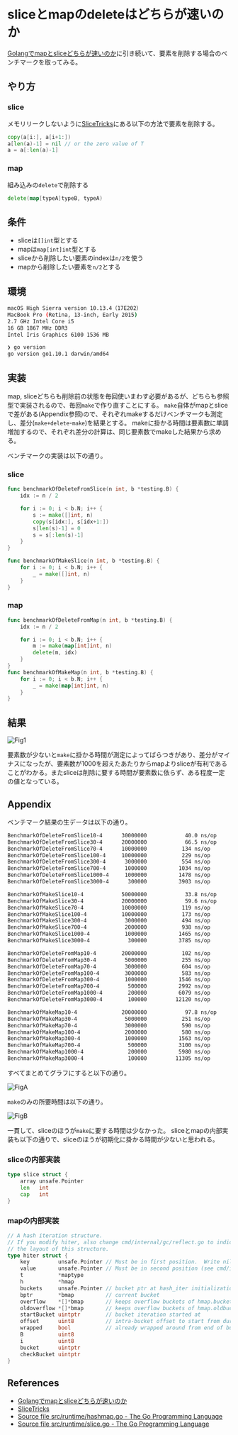 # sliceとmapのdeleteはどちらが速いのか

[Golangでmapとsliceどちらが速いのか](https://github.com/cipepser/sand/tree/master/sliceVSmap)に引き続いて、要素を削除する場合のベンチマークを取ってみる。

## やり方

### slice

メモリリークしないように[SliceTricks](https://github.com/golang/go/wiki/SliceTricks)にある以下の方法で要素を削除する。

```go
copy(a[i:], a[i+1:])
a[len(a)-1] = nil // or the zero value of T
a = a[:len(a)-1]
```

### map

組み込みの`delete`で削除する

```go
delete(map[typeA]typeB, typeA)
```

## 条件

* sliceは`[]int`型とする
* mapは`map[int]int`型とする
* sliceから削除したい要素のindexは`n/2`を使う
* mapから削除したい要素を`n/2`とする

## 環境

```sh
macOS High Sierra version 10.13.4（17E202）
MacBook Pro (Retina, 13-inch, Early 2015)
2.7 GHz Intel Core i5
16 GB 1867 MHz DDR3
Intel Iris Graphics 6100 1536 MB
```

```sh
❯ go version
go version go1.10.1 darwin/amd64
```

## 実装

map, sliceどちらも削除前の状態を毎回使いまわす必要があるが、どちらも参照型で実装されるので、毎回`make`で作り直すことにする。
`make`自体がmapとsliceで差がある(Appendix参照)ので、それぞれmakeするだけベンチマークも測定し、差分(`make+delete`-`make`)を結果とする。
makeに掛かる時間は要素数に単調増加するので、それぞれ差分の計算は、同じ要素数でmakeした結果から求める。

ベンチマークの実装は以下の通り。

### slice

```go
func benchmarkOfDeleteFromSlice(n int, b *testing.B) {
	idx := n / 2

	for i := 0; i < b.N; i++ {
		s := make([]int, n)
		copy(s[idx:], s[idx+1:])
		s[len(s)-1] = 0
		s = s[:len(s)-1]
	}
}

func benchmarkOfMakeSlice(n int, b *testing.B) {
	for i := 0; i < b.N; i++ {
		_ = make([]int, n)
	}
}
```

### map

```go
func benchmarkOfDeleteFromMap(n int, b *testing.B) {
	idx := n / 2

	for i := 0; i < b.N; i++ {
		m := make(map[int]int, n)
		delete(m, idx)
	}
}
func benchmarkOfMakeMap(n int, b *testing.B) {
	for i := 0; i < b.N; i++ {
		_ = make(map[int]int, n)
	}
}
```

## 結果

![Fig1](https://github.com/cipepser/sand/blob/master/sliceVSmapDelete/img/fig1.delete.png)

要素数が少ないと`make`に掛かる時間が測定によってばらつきがあり、差分がマイナスになったが、要素数が1000を超えたあたりからmapよりsliceが有利であることがわかる。またsliceは削除に要する時間が要素数に依らず、ある程度一定の値となっている。

## Appendix

ベンチマーク結果の生データは以下の通り。

```sh
BenchmarkOfDeleteFromSlice10-4     	30000000	        40.0 ns/op
BenchmarkOfDeleteFromSlice30-4     	20000000	        66.5 ns/op
BenchmarkOfDeleteFromSlice70-4     	10000000	       134 ns/op
BenchmarkOfDeleteFromSlice100-4    	10000000	       229 ns/op
BenchmarkOfDeleteFromSlice300-4    	 3000000	       554 ns/op
BenchmarkOfDeleteFromSlice700-4    	 1000000	      1034 ns/op
BenchmarkOfDeleteFromSlice1000-4   	 1000000	      1478 ns/op
BenchmarkOfDeleteFromSlice3000-4   	  300000	      3903 ns/op

BenchmarkOfMakeSlice10-4           	50000000	        33.8 ns/op
BenchmarkOfMakeSlice30-4           	20000000	        59.6 ns/op
BenchmarkOfMakeSlice70-4           	10000000	       119 ns/op
BenchmarkOfMakeSlice100-4          	10000000	       173 ns/op
BenchmarkOfMakeSlice300-4          	 3000000	       494 ns/op
BenchmarkOfMakeSlice700-4          	 2000000	       938 ns/op
BenchmarkOfMakeSlice1000-4         	 1000000	      1465 ns/op
BenchmarkOfMakeSlice3000-4         	  300000	      3785 ns/op

BenchmarkOfDeleteFromMap10-4       	20000000	       102 ns/op
BenchmarkOfDeleteFromMap30-4       	 5000000	       255 ns/op
BenchmarkOfDeleteFromMap70-4       	 3000000	       604 ns/op
BenchmarkOfDeleteFromMap100-4      	 3000000	       583 ns/op
BenchmarkOfDeleteFromMap300-4      	 1000000	      1546 ns/op
BenchmarkOfDeleteFromMap700-4      	  500000	      2992 ns/op
BenchmarkOfDeleteFromMap1000-4     	  200000	      6079 ns/op
BenchmarkOfDeleteFromMap3000-4     	  100000	     12120 ns/op

BenchmarkOfMakeMap10-4             	20000000	        97.8 ns/op
BenchmarkOfMakeMap30-4             	 5000000	       251 ns/op
BenchmarkOfMakeMap70-4             	 3000000	       590 ns/op
BenchmarkOfMakeMap100-4            	 2000000	       580 ns/op
BenchmarkOfMakeMap300-4            	 1000000	      1563 ns/op
BenchmarkOfMakeMap700-4            	  500000	      3100 ns/op
BenchmarkOfMakeMap1000-4           	  200000	      5980 ns/op
BenchmarkOfMakeMap3000-4           	  100000	     11305 ns/op
```

すべてまとめてグラフにすると以下の通り。

![FigA](https://github.com/cipepser/sand/blob/master/sliceVSmapDelete/img/figA.all.png)

`make`のみの所要時間は以下の通り。

![FigB](https://github.com/cipepser/sand/blob/master/sliceVSmapDelete/img/figB.make.png)

一貫して、sliceのほうが`make`に要する時間は少なかった。
sliceとmapの内部実装も以下の通りで、sliceのほうが初期化に掛かる時間が少ないと思われる。

### sliceの内部実装

```go
type slice struct {
	array unsafe.Pointer
	len   int
	cap   int
}
```

### mapの内部実装

```go
// A hash iteration structure.
// If you modify hiter, also change cmd/internal/gc/reflect.go to indicate
// the layout of this structure.
type hiter struct {
	key         unsafe.Pointer // Must be in first position.  Write nil to indicate iteration end (see cmd/internal/gc/range.go).
	value       unsafe.Pointer // Must be in second position (see cmd/internal/gc/range.go).
	t           *maptype
	h           *hmap
	buckets     unsafe.Pointer // bucket ptr at hash_iter initialization time
	bptr        *bmap          // current bucket
	overflow    *[]*bmap       // keeps overflow buckets of hmap.buckets alive
	oldoverflow *[]*bmap       // keeps overflow buckets of hmap.oldbuckets alive
	startBucket uintptr        // bucket iteration started at
	offset      uint8          // intra-bucket offset to start from during iteration (should be big enough to hold bucketCnt-1)
	wrapped     bool           // already wrapped around from end of bucket array to beginning
	B           uint8
	i           uint8
	bucket      uintptr
	checkBucket uintptr
}
```

## References
* [Golangでmapとsliceどちらが速いのか](https://github.com/cipepser/sand/tree/master/sliceVSmap)
* [SliceTricks](https://github.com/golang/go/wiki/SliceTricks)
* [Source file src/runtime/hashmap.go - The Go Programming Language](https://golang.org/src/runtime/hashmap.go)
* [Source file src/runtime/slice.go - The Go Programming Language](https://golang.org/src/runtime/slice.go)